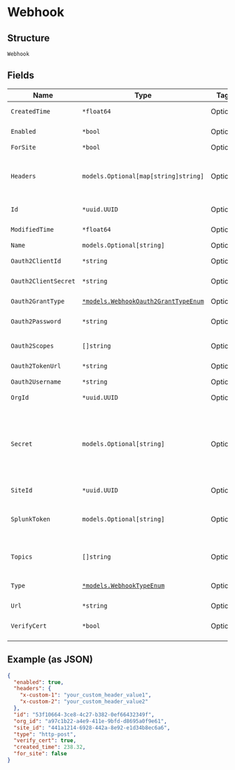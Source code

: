 
# Webhook

## Structure

`Webhook`

## Fields

| Name | Type | Tags | Description |
|  --- | --- | --- | --- |
| `CreatedTime` | `*float64` | Optional | when the object has been created, in epoch |
| `Enabled` | `*bool` | Optional | whether webhook is enabled<br>**Default**: `true` |
| `ForSite` | `*bool` | Optional | - |
| `Headers` | `models.Optional[map[string]string]` | Optional | if `type`=`http-post`, additional custom HTTP headers to add<br>the headers name and value must be string, total bytes of headers name and value must be less than 1000 |
| `Id` | `*uuid.UUID` | Optional | Unique ID of the object instance in the Mist Organnization |
| `ModifiedTime` | `*float64` | Optional | when the object has been modified for the last time, in epoch |
| `Name` | `models.Optional[string]` | Optional | name of the webhook |
| `Oauth2ClientId` | `*string` | Optional | required when `oauth2_grant_type`==`client_credentials` |
| `Oauth2ClientSecret` | `*string` | Optional | required when `oauth2_grant_type`==`client_credentials` |
| `Oauth2GrantType` | [`*models.WebhookOauth2GrantTypeEnum`](../../doc/models/webhook-oauth-2-grant-type-enum.md) | Optional | required when `type`==`oauth2`. enum: `client_credentials`, `password` |
| `Oauth2Password` | `*string` | Optional | required when `oauth2_grant_type`==`password` |
| `Oauth2Scopes` | `[]string` | Optional | required when `type`==`oauth2`, if provided, will be used in the token request |
| `Oauth2TokenUrl` | `*string` | Optional | required when `type`==`oauth2` |
| `Oauth2Username` | `*string` | Optional | required when `oauth2_grant_type`==`password` |
| `OrgId` | `*uuid.UUID` | Optional | - |
| `Secret` | `models.Optional[string]` | Optional | only if `type`=`http-post`<br><br>when `secret` is provided, two  HTTP headers will be added:<br><br>* X-Mist-Signature-v2: HMAC_SHA256(secret, body)<br>* X-Mist-Signature: HMAC_SHA1(secret, body) |
| `SiteId` | `*uuid.UUID` | Optional | - |
| `SplunkToken` | `models.Optional[string]` | Optional | required if `type`=`splunk`<br>If splunk_token is not defined for a type Splunk webhook, it will not send, regardless if the webhook receiver is configured to accept it.' |
| `Topics` | `[]string` | Optional | List of supported webhook topics available with the API Call [List Webhook Topics]($e/Constants%20Definitions/listWebhookTopics) |
| `Type` | [`*models.WebhookTypeEnum`](../../doc/models/webhook-type-enum.md) | Optional | enum: `aws-sns`, `google-pubsub`, `http-post`, `oauth2`, `splunk`<br>**Default**: `"http-post"` |
| `Url` | `*string` | Optional | - |
| `VerifyCert` | `*bool` | Optional | when url uses HTTPS, whether to verify the certificate<br>**Default**: `true` |

## Example (as JSON)

```json
{
  "enabled": true,
  "headers": {
    "x-custom-1": "your_custom_header_value1",
    "x-custom-2": "your_custom_header_value2"
  },
  "id": "53f10664-3ce8-4c27-b382-0ef66432349f",
  "org_id": "a97c1b22-a4e9-411e-9bfd-d8695a0f9e61",
  "site_id": "441a1214-6928-442a-8e92-e1d34b8ec6a6",
  "type": "http-post",
  "verify_cert": true,
  "created_time": 238.32,
  "for_site": false
}
```

